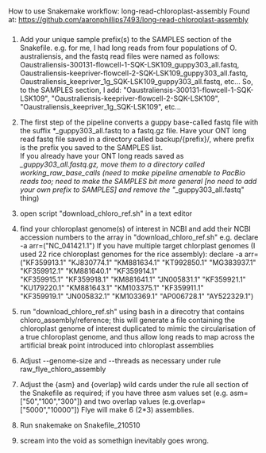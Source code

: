 ###
How to use Snakemake workflow: long-read-chloroplast-assembly
Found at:
https://github.com/aaronphillips7493/long-read-chloroplast-assembly
###

1. Add your unique sample prefix(s) to the SAMPLES section of the Snakefile. 
e.g. for me, I had long reads from four populations of O. australiensis, and the fastq read files were named as follows:
Oaustraliensis-300131-flowcell-1-SQK-LSK109_guppy303_all.fastq,
Oaustraliensis-keepriver-flowcell-2-SQK-LSK109_guppy303_all.fastq,
Oaustraliensis_keepriver_1g_SQK-LSK109_guppy303_all.fastq,
etc...
So, to the SAMPLES section, I add:
"Oaustraliensis-300131-flowcell-1-SQK-LSK109",
"Oaustraliensis-keepriver-flowcell-2-SQK-LSK109",
"Oaustraliensis_keepriver_1g_SQK-LSK109",
etc...  

2. The first step of the pipeline converts a guppy base-called fastq file with the suffix *_guppy303_all.fastq to a fastq.gz file. 
Have your ONT long read fastq file saved in a directory called backup/{prefix}/, where prefix is the prefix you saved to the SAMPLES list.  
If you already have your ONT long reads saved as *_guppy303_all.fastq.gz, move them to a directory called working_raw_base_calls 
(need to make pipeline amenable to PacBio reads too; need to make the SAMPLES bit more general [no need to add your own prefix to SAMPLES] and remove the "*_guppy303_all.fastq" thing)

3. open script "download_chloro_ref.sh" in a text editor

4. find your chloroplast genome(s) of interest in NCBI and add their NCBI accession numbers to the array in "download_chloro_ref.sh"
e.g. declare -a arr=("NC_041421.1")
If you have multiple target chlorplast genomes (I used 22 rice chloroplast genomes for the rice assembly):
declare -a arr=("KF359913.1"    "KJ830774.1"    "KM881634.1"    "KT992850.1"    "MG383937.1"    "KF359912.1"    "KM881640.1"    "KF359914.1"\
	"KF359915.1"    "KF359918.1"    "KM881641.1"    "JN005831.1"    "KF359921.1"    "KU179220.1"    "KM881643.1"    "KM103375.1"    "KF359911.1"    \
	"KF359919.1"    "JN005832.1"    "KM103369.1"    "AP006728.1"    "AY522329.1")

5. run "download_chloro_ref.sh" using bash in a direcotry that contains chloro_assembly/reference;
this will generate a file containing the chloroplast genome of interest duplicated to mimic the circularisation of a true chloroplast genome, and thus allow long reads to map across the artificial break point introduced into chloroplast assemblies

6. Adjust --genome-size and --threads as necessary under rule raw_flye_chloro_assembly 

7. Adjust the {asm} and {overlap} wild cards under the rule all section of the Snakefile as required; 
if you have three asm values set (e.g. asm=["50","100","300"]) and two overlap values (e.g.overlap=["5000","10000"]) Flye will make 6 (2*3) assemblies.

8. Run snakemake on Snakefile_210510

9. scream into the void as somethign inevitably goes wrong.
